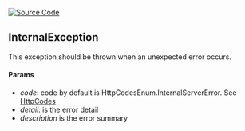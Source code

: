 [![Source Code](https://img.shields.io/badge/Source%20Code-black?logo=TypeScript&style=for-the-badge)](src/main/core/exeption/internal.exception.ts)

## InternalException

This exception should be thrown when an unexpected error occurs.

#### Params

 - *code*: code by default is HttpCodesEnum.InternalServerError. See [HttpCodes](../shared/enum/http-code-enum.md)
 - *detail*: is the error detail
 - *description* is the error summary